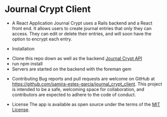 # Journal Crypt Client

- A React Application
  Journal Crypt uses a Rails backend and a React front end. It allows users to create journal entries that only they can access. They can edit or delete their entries, and will soon have the option to encrypt each entry.

- Installation

* Clone this repo down as well as the backend [Journal Crypt API](https://github.com/samira-estes-garcia/journal_crypt_api)
* run npm install
* Servers are started on the backend with the foreman gem

- Contributing
  Bug reports and pull requests are welcome on GitHub at https://github.com/samira-estes-garcia/journal_crypt_client. This project is intended to be a safe, welcoming space for collaboration, and contributors are expected to adhere to the code of conduct.

- License
  The app is available as open source under the terms of the [MIT License](https://opensource.org/licenses/MIT).
